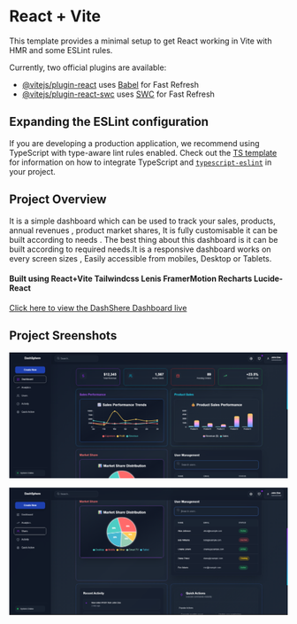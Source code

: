 # React + Vite

This template provides a minimal setup to get React working in Vite with HMR and some ESLint rules.

Currently, two official plugins are available:

- [@vitejs/plugin-react](https://github.com/vitejs/vite-plugin-react/blob/main/packages/plugin-react) uses [Babel](https://babeljs.io/) for Fast Refresh
- [@vitejs/plugin-react-swc](https://github.com/vitejs/vite-plugin-react/blob/main/packages/plugin-react-swc) uses [SWC](https://swc.rs/) for Fast Refresh

## Expanding the ESLint configuration

If you are developing a production application, we recommend using TypeScript with type-aware lint rules enabled. Check out the [TS template](https://github.com/vitejs/vite/tree/main/packages/create-vite/template-react-ts) for information on how to integrate TypeScript and [`typescript-eslint`](https://typescript-eslint.io) in your project.




## Project Overview
It is a simple dashboard which can be used to track your sales, products, annual revenues , product market shares, It is fully customisable it can be built according to needs . The best thing about this dashboard is it can be built according to required needs.It is a responsive dashboard works on every screen sizes , Easily accessible from mobiles, Desktop or Tablets.

#### Built using React+Vite Tailwindcss Lenis FramerMotion Recharts Lucide-React

[Click here to view the DashShere Dashboard live ](https://dash-sphere.vercel.app/)

## Project Sreenshots 
![alt text](image.png)

![alt text](image-1.png)